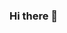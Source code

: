 ### Hi there 👋

<!--
**renaudluiz/Renaudluiz** is a ✨ _special_ ✨ repository because its `README.md` (this file) appears on your GitHub profile.

Here are some ideas to get you started:

- 🔭 I’m currently working on ...
- 🌱 I’m currently learning ...
- 👯 I’m looking to collaborate on ...
- 🤔 I’m looking for help with ...
- 💬 Ask me about ...
- 📫 How to reach me: ...
- 😄 Pronouns: ...

<img loading="lazy" src="https://cdn.jsdelivr.net/gh/devicons/devicon/icons/git/git-original.svg" width="40" height="40"/> 

